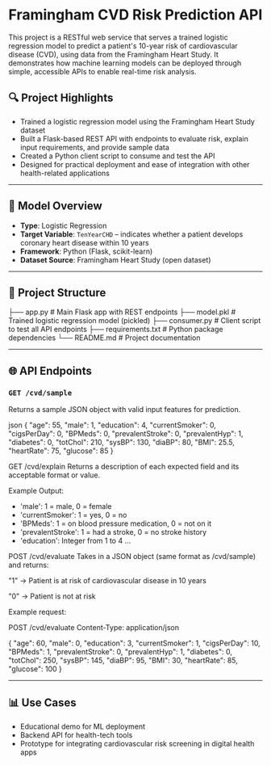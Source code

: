 # Framingham CVD Risk Prediction API

This project is a RESTful web service that serves a trained logistic regression model to predict a patient's 10-year risk of cardiovascular disease (CVD), using data from the Framingham Heart Study. It demonstrates how machine learning models can be deployed through simple, accessible APIs to enable real-time risk analysis.

## 🔍 Project Highlights

- Trained a logistic regression model using the Framingham Heart Study dataset
- Built a Flask-based REST API with endpoints to evaluate risk, explain input requirements, and provide sample data
- Created a Python client script to consume and test the API
- Designed for practical deployment and ease of integration with other health-related applications

---

## 🧠 Model Overview

- **Type**: Logistic Regression
- **Target Variable**: `TenYearCHD` – indicates whether a patient develops coronary heart disease within 10 years
- **Framework**: Python (Flask, scikit-learn)
- **Dataset Source**: Framingham Heart Study (open dataset)

---

## 📂 Project Structure

├── app.py # Main Flask app with REST endpoints
├── model.pkl # Trained logistic regression model (pickled)
├── consumer.py # Client script to test all API endpoints
├── requirements.txt # Python package dependencies
└── README.md # Project documentation


---

## 🌐 API Endpoints

### `GET /cvd/sample`
Returns a sample JSON object with valid input features for prediction.

json
{
  "age": 55,
  "male": 1,
  "education": 4,
  "currentSmoker": 0,
  "cigsPerDay": 0,
  "BPMeds": 0,
  "prevalentStroke": 0,
  "prevalentHyp": 1,
  "diabetes": 0,
  "totChol": 210,
  "sysBP": 130,
  "diaBP": 80,
  "BMI": 25.5,
  "heartRate": 75,
  "glucose": 85
}

GET /cvd/explain
Returns a description of each expected field and its acceptable format or value.

Example Output:

- 'male': 1 = male, 0 = female
- 'currentSmoker': 1 = yes, 0 = no
- 'BPMeds': 1 = on blood pressure medication, 0 = not on it
- 'prevalentStroke': 1 = had a stroke, 0 = no stroke history
- 'education': Integer from 1 to 4
...

POST /cvd/evaluate
Takes in a JSON object (same format as /cvd/sample) and returns:

"1" → Patient is at risk of cardiovascular disease in 10 years

"0" → Patient is not at risk

Example request:

POST /cvd/evaluate
Content-Type: application/json

{
  "age": 60,
  "male": 0,
  "education": 3,
  "currentSmoker": 1,
  "cigsPerDay": 10,
  "BPMeds": 1,
  "prevalentStroke": 0,
  "prevalentHyp": 1,
  "diabetes": 0,
  "totChol": 250,
  "sysBP": 145,
  "diaBP": 95,
  "BMI": 30,
  "heartRate": 85,
  "glucose": 100
}

---

## 📊 Use Cases

- Educational demo for ML deployment
- Backend API for health-tech tools
- Prototype for integrating cardiovascular risk screening in digital health apps
